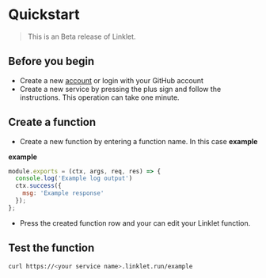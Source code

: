 # Quickstart

> This is an Beta release of Linklet.

## Before you begin

* Create a new [account](https://cloud.linklet.run/login) or login with your GitHub account
* Create a new service by pressing the plus sign and follow the instructions. This operation can take one minute.

## Create a function

* Create a new function by entering a function name. In this case __example__

__example__

```javascript
module.exports = (ctx, args, req, res) => {
  console.log('Example log output')
  ctx.success({
    msg: 'Example response'
  });
};
```
* Press the created function row and your can edit your Linklet function.


## Test the function

```bash
curl https://<your service name>.linklet.run/example
```
